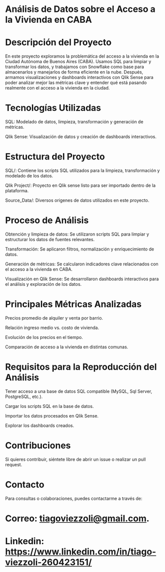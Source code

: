 # Análisis de Datos sobre el Acceso a la Vivienda en CABA

# Descripción del Proyecto

En este proyecto exploramos la problemática del acceso a la vivienda en la Ciudad Autónoma de Buenos Aires (CABA). Usamos SQL para limpiar y transformar los datos, y trabajamos con Snowflake como base para almacenarlos y manejarlos de forma eficiente en la nube. Después, armamos visualizaciones y dashboards interactivos con Qlik Sense para poder analizar mejor las métricas clave y entender qué está pasando realmente con el acceso a la vivienda en la ciudad.

# Tecnologías Utilizadas

SQL: Modelado de datos, limpieza, transformación y generación de métricas.

Qlik Sense: Visualización de datos y creación de dashboards interactivos.

# Estructura del Proyecto

SQL/: Contiene los scripts SQL utilizados para la limpieza, transformación y modelado de los datos.

Qlik Project/: Proyecto en Qlik sense listo para ser importado dentro de la plataforma.

Source_Data/: Diversos origenes de datos utilizados en este proyecto.

# Proceso de Análisis

Obtención y limpieza de datos: Se utilizaron scripts SQL para limpiar y estructurar los datos de fuentes relevantes.

Transformación: Se aplicaron filtros, normalización y enriquecimiento de datos.

Generación de métricas: Se calcularon indicadores clave relacionados con el acceso a la vivienda en CABA.

Visualización en Qlik Sense: Se desarrollaron dashboards interactivos para el análisis y exploración de los datos.

# Principales Métricas Analizadas

Precios promedio de alquiler y venta por barrio.

Relación ingreso medio vs. costo de vivienda.

Evolución de los precios en el tiempo.

Comparación de acceso a la vivienda en distintas comunas.

# Requisitos para la Reproducción del Análisis

Tener acceso a una base de datos SQL compatible (MySQL, Sql Server, PostgreSQL, etc.).

Cargar los scripts SQL en la base de datos.

Importar los datos procesados en Qlik Sense.

Explorar los dashboards creados.

# Contribuciones

Si quieres contribuir, siéntete libre de abrir un issue o realizar un pull request.

# Contacto

Para consultas o colaboraciones, puedes contactarme a través de:
# Correo: tiagoviezzoli@gmail.com. 
# Linkedin: https://www.linkedin.com/in/tiago-viezzoli-260423151/
